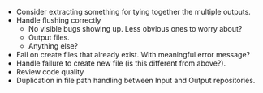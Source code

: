 * Consider extracting something for tying together the multiple outputs.
* Handle flushing correctly
  - No visible bugs showing up. Less obvious ones to worry about?
  - Output files.
  - Anything else?
* Fail on create files that already exist. With meaningful error message?
* Handle failure to create new file (is this different from above?).
* Review code quality
* Duplication in file path handling between Input and Output repositories.
